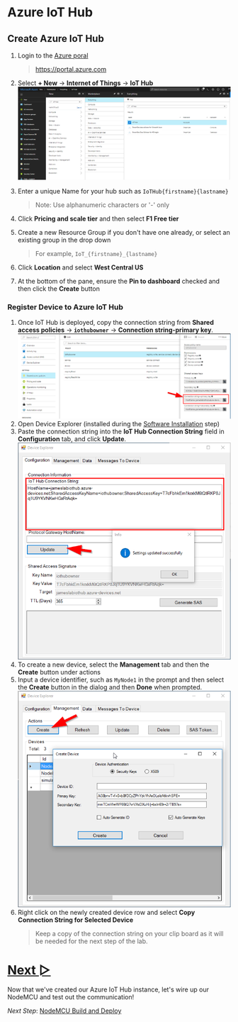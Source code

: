 # Azure IoT Hub

## Create Azure IoT Hub
1. Login to the [Azure poral](https://portal.azure.com) 
   > https://portal.azure.com
  
1. Select **+ New** → **Internet of Things** → **IoT Hub**  
  ![Create AZ IoT Hub](/images/Azure_configuration/Create_IoTHub.png)
1. Enter a unique Name for your hub such as `IoTHub{firstname}{lastname}`
   > Note: Use alphanumeric characters or '-' only
1. Click **Pricing and scale tier** and then select **F1 Free tier**
1. Create a new Resource Group if you don't have one already, or select an existing group in the drop down
   > For example, `IoT_{firstname}_{lastname}`
1. Click **Location** and select **West Central US**
1. At the bottom of the pane, ensure the **Pin to dashboard** checked and then click the **Create** button

### Register Device to Azure IoT Hub
1. Once IoT Hub is deployed, copy the connection string from **Shared access policies** → **`iothubowner`** → **Connection string-primary key**.  
![Grant access to IoT Hub](/images/Azure_configuration/GrantAccess_IoTHub.png)
1. Open Device Explorer (installed during the [Software Installation](1_Software_Installation.md) step)
1. Paste the connection string into the **IoT Hub Connection String** field in **Configuration** tab, and click **Update**.  
   ![Setting Device Explorer](/images/Azure_configuration/Setting_Device_Explorer.png)
1. To create a new device, select the **Management** tab and then the **Create** button under actions
1. Input a device identifier, such as `MyNode1` in the prompt and then select the **Create** button in the dialog and then **Done** when prompted.  
   ![Create New Device](/images/Azure_configuration/Create_Device.png)
1. Right click on the newly created device row and select **Copy Connection String for Selected Device**
   > Keep a copy of the connection string on your clip board as it will be needed for the next step of the lab.
  



# [Next ▻](4_NodeMCU_Build.md)
Now that we've created our Azure IoT Hub instance, let's wire up our NodeMCU and test out the communication!

*Next Step*: [NodeMCU Build and Deploy](4_NodeMCU_Build.md)